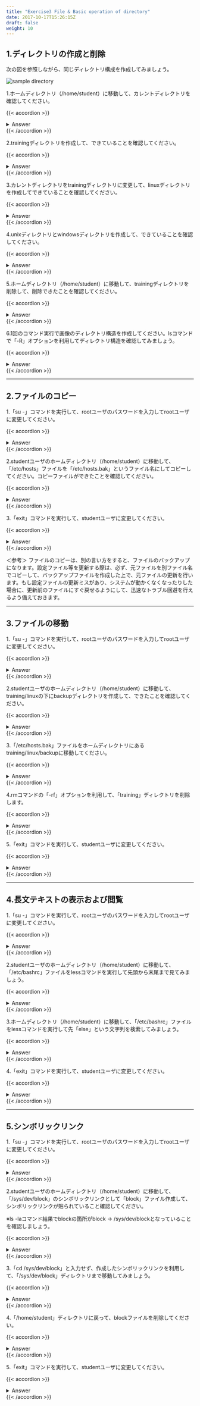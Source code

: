 ```yaml
---
title: "Exercise3 File & Basic operation of directory"
date: 2017-10-17T15:26:15Z
draft: false
weight: 10
---
```


## 1.ディレクトリの作成と削除

次の図を参照しながら、同じディレクトリ構成を作成してみましょう。

![sample directory](/images/exercise3-file-basic-operation-of-directory.png)

1.ホームディレクトリ（/home/student）に移動して、カレントディレクトリを確認してください。

{{< accordion >}}
<details style="margin-top: 10px;">
<summary>Answer</summary>
<div>
<pre>
$ cd
$ pwd
/home/student
</pre>
</div>
</details>
{{< /accordion >}}

2.trainingディレクトリを作成して、できていることを確認してください。

{{< accordion >}}
<details style="margin-top: 10px;">
<summary>Answer</summary>
<div>
<pre>
$ mkdir training
$ ls
training      テンプレート  ドキュメント  音楽  公開
ダウンロード  デスクトップ  ビデオ        画像
</pre>
</div>
</details>
{{< /accordion >}}

3.カレントディレクトリをtrainingディレクトリに変更して、linuxディレクトリを作成してできていることを確認してください。

{{< accordion >}}
<details style="margin-top: 10px;">
<summary>Answer</summary>
<div>
<pre>
$ cd training
$ mkdir linux
$ ls
linux
</pre>
</div>
</details>
{{< /accordion >}}

4.unixディレクトリとwindowsディレクトリを作成して、できていることを確認してください。

{{< accordion >}}
<details style="margin-top: 10px;">
<summary>Answer</summary>
<div>
<pre>
$ mkdir unix windows
$ ls
linux  unix  windows
</pre>
</div>
</details>
{{< /accordion >}}

5.ホームディレクトリ（/home/student）に移動して、trainingディレクトリを削除して、削除できたことを確認してください。

{{< accordion >}}
<details style="margin-top: 10px;">
<summary>Answer</summary>
<div>
<pre>
$ cd
$ rm -r training
$ ls
ダウンロード  デスクトップ  ビデオ  画像
テンプレート  ドキュメント  音楽    公開
</pre>
</div>
</details>
{{< /accordion >}}

6.1回のコマンド実行で画像のディレクトリ構造を作成してください。lsコマンドで「-R」オプションを利用してディレクトリ構造を確認してみましょう。

{{< accordion >}}
<details style="margin-top: 10px;">
<summary>Answer</summary>
<div>
<pre>
$ mkdir -p training/linux training/unix training/windows
$ ls
linux  unix  windows
</pre>
</div>
</details>
{{< /accordion >}}

***

## 2.ファイルのコピー

1.「su -」コマンドを実行して、rootユーザのパスワードを入力してrootユーザに変更してください。

{{< accordion >}}
<details style="margin-top: 10px;">
<summary>Answer</summary>
<div>
<pre>
$ su -
パスワード:tokyoec
#
</pre>
</div>
</details>
{{< /accordion >}}

2.studentユーザのホームディレクトリ（/home/student）に移動して、「/etc/hosts」ファイルを「/etc/hosts.bak」というファイル名にしてコピーしてください。コピーファイルができたことを確認してください。

{{< accordion >}}
<details style="margin-top: 10px;">
<summary>Answer</summary>
<div>
<pre>
# cd /home/student
# cp -p /etc/hosts /etc/hosts.bak
# ls /etc
DIR_COLORS               cron.deny                   gconf          libblockdev               nsswitch.conf      rc3.d              sudo-ldap.conf
DIR_COLORS.256color      cron.hourly                 gcrypt         libibverbs.d              nsswitch.conf.bak  rc4.d              sudo.conf
DIR_COLORS.lightbgcolor  cron.monthly                gdm            libnl                     oddjob             rc5.d              sudoers
GREP_COLORS              cron.weekly                 geoclue        libpaper.d                oddjobd.conf       rc6.d              sudoers.d
NetworkManager           crontab                     glvnd          libreport                 oddjobd.conf.d     rdma               sysconfig
PackageKit               crypto-policies             gnupg          libssh                    openldap           redhat-release     sysctl.conf
UPower                   crypttab                    groff          libuser.conf              opt                request-key.conf   sysctl.d
X11                      csh.cshrc                   group          libvirt                   os-release         request-key.d      system-release
adjtime                  csh.login                   group-         locale.conf               ostree             resolv.conf        system-release-cpe
aliases                  cups                        grub.d         localtime                 pam.d              rhsm               systemd
alsa                     cupshelpers                 grub2.cfg      login.defs                papersize          rpc                tcsd.conf
alternatives             dbus-1                      gshadow        logrotate.conf            passwd             rpm                terminfo
anacrontab               dconf                       gshadow-       logrotate.d               passwd-            rsyslog.conf       tmpfiles.d
asound.conf              default                     gss            lsm                       pbm2ppa.conf       rsyslog.d          trusted-key.key
at.deny                  depmod.d                    gssproxy       lvm                       pinforc            rwtab.d            tuned
audit                    dhcp                        host.conf      machine-id                pipewire           samba              udev
authselect               dleyna-server-service.conf  hostname       magic                     pkcs11             sane.d             udisks2
avahi                    dnf                         hosts          mailcap                   pki                sasl2              unbound
bash_completion.d        dnsmasq.conf                hosts.bak      makedumpfile.conf.sample  plymouth           security           updatedb.conf
bashrc                   dnsmasq.d                   hp             man_db.conf               pm                 selinux            usb_modeswitch.conf
bindresvport.blacklist   dracut.conf                 idmapd.conf    mcelog                    pnm2ppa.conf       services           vconsole.conf
binfmt.d                 dracut.conf.d               init.d         microcode_ctl             polkit-1           sestatus.conf      vimrc
bluetooth                egl                         inittab        mime.types                popt.d             setroubleshoot     virc
brlapi.key               enscript.cfg                inputrc        mke2fs.conf               prelink.conf.d     sgml               vmware-tools
brltty                   environment                 iproute2       modprobe.d                printcap           shadow             wgetrc
brltty.conf              ethertypes                  iscsi          modules-load.d            profile            shadow-            wpa_supplicant
centos-release           exports                     issue          motd                      profile.d          shells             xattr.conf
centos-release-upstream  exports.d                   issue.d        motd.d                    protocols          skel               xdg
chkconfig.d              favicon.png                 issue.net      mtab                      pulse              smartmontools      xinetd.d
chromium                 filesystems                 kdump.conf     mtools.conf               qemu-ga            sos.conf           xml
chrony.conf              firefox                     kernel         multipath                 qemu-kvm           speech-dispatcher  yum
chrony.keys              firewalld                   krb5.conf      nanorc                    radvd.conf         ssh                yum.conf
cifs-utils               flatpak                     krb5.conf.d    ndctl                     ras                ssl                yum.repos.d
cni                      fonts                       ksmtuned.conf  netconfig                 rc.d               sssd
cockpit                  fprintd.conf                ld.so.cache    networks                  rc.local           subgid
containers               fstab                       ld.so.conf     nfs.conf                  rc0.d              subgid-
cron.d                   fuse.conf                   ld.so.conf.d   nfsmount.conf             rc1.d              subuid
cron.daily               fwupd                       libaudit.conf  nftables                  rc2.d              subuid-
</pre>
</div>
</details>
{{< /accordion >}}

3.「exit」コマンドを実行して、studentユーザに変更してください。

{{< accordion >}}
<details style="margin-top: 10px;">
<summary>Answer</summary>
<div>
<pre>
# exit
$
</pre>
</div>
</details>
{{< /accordion >}}

＜参考＞
ファイルのコピーは、別の言い方をすると、ファイルのバックアップになります。設定ファイル等を更新する際は、必ず、元ファイルを別ファイル名でコピーして、バックアップファイルを作成した上で、元ファイルの更新を行います。もし設定ファイルの更新ミスがあり、システムが動かくなくなったりした場合に、更新前のファイルにすぐ戻せるようにして、迅速なトラブル回避を行えるよう備えておきます。

***

## 3.ファイルの移動

1.「su -」コマンドを実行して、rootユーザのパスワードを入力してrootユーザに変更してください。

{{< accordion >}}
<details style="margin-top: 10px;">
<summary>Answer</summary>
<div>
<pre>
$ su -
パスワード:tokyoec
#
</pre>
</div>
</details>
{{< /accordion >}}

2.studentユーザのホームディレクトリ（/home/student）に移動して、training/linuxの下にbackupディレクトリを作成して、できたことを確認してください。

{{< accordion >}}
<details style="margin-top: 10px;">
<summary>Answer</summary>
<div>
<pre>
# cd /home/student
# mkdir training/linux/backup
# ls -R
.:
training  ダウンロード  テンプレート  デスクトップ  ドキュメント  ビデオ  音楽  画像  公開

./training:
linux  unix  windows

./training/linux:
backup

./training/linux/backup:

./training/unix:

./training/windows:

./ダウンロード:

./テンプレート:

./デスクトップ:

./ドキュメント:

./ビデオ:

./音楽:

./画像:

./公開:
</pre>
</div>
</details>
{{< /accordion >}}

3.「/etc/hosts.bak」ファイルをホームディレクトリにあるtraining/linux/backupに移動してください。

{{< accordion >}}
<details style="margin-top: 10px;">
<summary>Answer</summary>
<div>
<pre>
# mv /etc/hosts.bak training/linux/backup
# ls training/linux/backup/
hosts.bak
</pre>
</div>
</details>
{{< /accordion >}}

4.rmコマンドの「-rf」オプションを利用して、「training」ディレクトリを削除します。

{{< accordion >}}
<details style="margin-top: 10px;">
<summary>Answer</summary>
<div>
<pre>
# rm -rf training
# ls
ダウンロード  デスクトップ  ビデオ  画像
テンプレート  ドキュメント  音楽    公開
</pre>
</div>
</details>
{{< /accordion >}}

5.「exit」コマンドを実行して、studentユーザに変更してください。

{{< accordion >}}
<details style="margin-top: 10px;">
<summary>Answer</summary>
<div>
<pre>
# exit
$
</pre>
</div>
</details>
{{< /accordion >}}

***

## 4.長文テキストの表示および閲覧

1.「su -」コマンドを実行して、rootユーザのパスワードを入力してrootユーザに変更してください。

{{< accordion >}}
<details style="margin-top: 10px;">
<summary>Answer</summary>
<div>
<pre>
$ su -
パスワード:tokyoec
#
</pre>
</div>
</details>
{{< /accordion >}}

2.studentユーザのホームディレクトリ（/home/student）に移動して、「/etc/bashrc」ファイルをlessコマンドを実行して先頭から末尾まで見てみましょう。

{{< accordion >}}
<details style="margin-top: 10px;">
<summary>Answer</summary>
<div>
<pre>
# cd /home/student
# less /etc/bashrc
//spaceキーで末尾までスクロール、(END)と表示されたらqキーを押して終了する。
# /etc/bashrc

# System wide functions and aliases
# Environment stuff goes in /etc/profile

# It's NOT a good idea to change this file unless you know what you
# are doing. It's much better to create a custom.sh shell script in
# /etc/profile.d/ to make custom changes to your environment, as this
# will prevent the need for merging in future updates.

# Prevent doublesourcing
if [ -z "$BASHRCSOURCED" ]; then
  BASHRCSOURCED="Y"

  # are we an interactive shell?
  if [ "$PS1" ]; then
    if [ -z "$PROMPT_COMMAND" ]; then
      case $TERM in
      xterm*|vte*)
        if [ -e /etc/sysconfig/bash-prompt-xterm ]; then
            PROMPT_COMMAND=/etc/sysconfig/bash-prompt-xterm
        elif [ "${VTE_VERSION:-0}" -ge 3405 ]; then
            PROMPT_COMMAND="__vte_prompt_command"
        else
            PROMPT_COMMAND='printf "\033]0;%s@%s:%s\007" "${USER}" "${HOSTNAME%%.*}" "${PWD/#$HOME/\~}"'
        fi
        ;;
      screen*)
        if [ -e /etc/sysconfig/bash-prompt-screen ]; then
            PROMPT_COMMAND=/etc/sysconfig/bash-prompt-screen
        else
            PROMPT_COMMAND='printf "\033k%s@%s:%s\033\\" "${USER}" "${HOSTNAME%%.*}" "${PWD/#$HOME/\~}"'
        fi
        ;;
# /etc/bashrc

# System wide functions and aliases
# Environment stuff goes in /etc/profile

# It's NOT a good idea to change this file unless you know what you
# are doing. It's much better to create a custom.sh shell script in
# /etc/profile.d/ to make custom changes to your environment, as this
# will prevent the need for merging in future updates.

# Prevent doublesourcing
if [ -z "$BASHRCSOURCED" ]; then
  BASHRCSOURCED="Y"

  # are we an interactive shell?
  if [ "$PS1" ]; then
    if [ -z "$PROMPT_COMMAND" ]; then
      case $TERM in
      xterm*|vte*)
        if [ -e /etc/sysconfig/bash-prompt-xterm ]; then
            PROMPT_COMMAND=/etc/sysconfig/bash-prompt-xterm
        elif [ "${VTE_VERSION:-0}" -ge 3405 ]; then
            PROMPT_COMMAND="__vte_prompt_command"
        else
            PROMPT_COMMAND='printf "\033]0;%s@%s:%s\007" "${USER}" "${HOSTNAME%%.*}" "${PWD/#$HOME/\~}"'
        fi
        ;;
      screen*)
        if [ -e /etc/sysconfig/bash-prompt-screen ]; then
            PROMPT_COMMAND=/etc/sysconfig/bash-prompt-screen
        else
            PROMPT_COMMAND='printf "\033k%s@%s:%s\033\\" "${USER}" "${HOSTNAME%%.*}" "${PWD/#$HOME/\~}"'
        fi
        ;;
      *)
        [ -e /etc/sysconfig/bash-prompt-default ] && PROMPT_COMMAND=/etc/sysconfig/bash-prompt-default
        ;;
      esac
    fi
    # Turn on parallel history
    shopt -s histappend
    history -a
    # Turn on checkwinsize
    shopt -s checkwinsize
    [ "$PS1" = "\\s-\\v\\\$ " ] && PS1="[\u@\h \W]\\$ "
    # You might want to have e.g. tty in prompt (e.g. more virtual machines)
    # and console windows
    # If you want to do so, just add e.g.
    # if [ "$PS1" ]; then
    #   PS1="[\u@\h:\l \W]\\$ "
    # fi
    # to your custom modification shell script in /etc/profile.d/ directory
  fi

  if ! shopt -q login_shell ; then # We're not a login shell
    # Need to redefine pathmunge, it gets undefined at the end of /etc/profile
    pathmunge () {
        case ":${PATH}:" in
            *:"$1":*)
                ;;
            *)
                if [ "$2" = "after" ] ; then
                    PATH=$PATH:$1
                else
                    PATH=$1:$PATH
                fi
        esac
    }

    # By default, we want umask to get set. This sets it for non-login shell.
    # Current threshold for system reserved uid/gids is 200
    # You could check uidgid reservation validity in
    # /usr/share/doc/setup-*/uidgid file
    if [ $UID -gt 199 ] && [ "`id -gn`" = "`id -un`" ]; then
       umask 002
    else
       umask 022
    fi

    SHELL=/bin/bash
    # Only display echos from profile.d scripts if we are no login shell
    # and interactive - otherwise just process them to set envvars
    for i in /etc/profile.d/*.sh; do
        if [ -r "$i" ]; then
            if [ "$PS1" ]; then
                . "$i"
            else
                . "$i" >/dev/null
            fi
        fi
    done

    unset i
    unset -f pathmunge
  fi

fi
# vim:ts=4:sw=4
(END)
q
</pre>
</div>
</details>
{{< /accordion >}}

3.ホームディレクトリ（/home/student）に移動して、「/etc/bashrc」ファイルをlessコマンドを実行して先「else」という文字列を検索してみましょう。

{{< accordion >}}
<details style="margin-top: 10px;">
<summary>Answer</summary>
<div>
<pre>
# less /etc/bashrc
//(スラッシュ)elseと入力してnキーを「Pattern not found (press RETURN)」と表示されるまで押し、表示されたらqキーを押して終了する。
</pre>
</div>
</details>
{{< /accordion >}}

4.「exit」コマンドを実行して、studentユーザに変更してください。

{{< accordion >}}
<details style="margin-top: 10px;">
<summary>Answer</summary>
<div>
<pre>
# exit
$
</pre>
</div>
</details>
{{< /accordion >}}

***

## 5.シンボリックリンク

1.「su -」コマンドを実行して、rootユーザのパスワードを入力してrootユーザに変更してください。

{{< accordion >}}
<details style="margin-top: 10px;">
<summary>Answer</summary>
<div>
<pre>
$ su -
パスワード:tokyoec
#
</pre>
</div>
</details>
{{< /accordion >}}

2.studentユーザのホームディレクトリ（/home/student）に移動して、「/sys/dev/block」のシンボリックリンクとして「block」ファイル作成して、シンボリックリンクが貼られていること確認してください。

※ls -laコマンド結果でblockの箇所がblock -> /sys/dev/blockとなっていることを確認しましょう。

{{< accordion >}}
<details style="margin-top: 10px;">
<summary>Answer</summary>
<div>
<pre>
# cd /home/student
# ln -s /sys/dev/block block
# ls -la
合計 40
drwx------. 15 student student  4096  1月 29 01:34 .
drwxr-xr-x.  3 root    root       21  1月 21 00:23 ..
-rw-------.  1 student student   620  1月 21 00:26 .ICEauthority
-rw-------.  1 student student  3610  1月 28 04:47 .bash_history
-rw-r--r--.  1 student student    18 11月  8 11:21 .bash_logout
-rw-r--r--.  1 student student   141 11月  8 11:21 .bash_profile
-rw-r--r--.  1 student student   337  1月 28 01:55 .bashrc
drwx------. 10 student student   232  1月 21 00:24 .cache
drwx------. 11 student student   215  1月 21 00:24 .config
-rw-------.  1 student student    16  1月 21 00:23 .esd_auth
drwx------.  3 student student    19  1月 21 00:23 .local
drwxr-xr-x.  4 student student    39  1月 21 00:11 .mozilla
drwxrw----.  3 student student    19  1月 21 00:23 .pki
-rw-------.  1 student student 10007  1月 28 01:55 .viminfo
lrwxrwxrwx.  1 root    root       14  1月 29 01:34 block -> /sys/dev/block
drwxr-xr-x.  2 student student     6  1月 21 00:23 ダウンロード
drwxr-xr-x.  2 student student     6  1月 21 00:23 テンプレート
drwxr-xr-x.  2 student student     6  1月 21 00:23 デスクトップ
drwxr-xr-x.  2 student student     6  1月 21 00:23 ドキュメント
drwxr-xr-x.  2 student student     6  1月 21 00:23 ビデオ
drwxr-xr-x.  2 student student     6  1月 21 00:23 音楽
drwxr-xr-x.  2 student student     6  1月 21 00:23 画像
drwxr-xr-x.  2 student student     6  1月 21 00:23 公開
</pre>
</div>
</details>
{{< /accordion >}}

3.「cd /sys/dev/block」と入力せず、作成したシンボリックリンクを利用して、「/sys/dev/block」ディレクトリまで移動してみましょう。

{{< accordion >}}
<details style="margin-top: 10px;">
<summary>Answer</summary>
<div>
<pre>
# cd block
# ls
11:0  253:0  253:1  8:0  8:1  8:2
</pre>

<pre>
$ cd /sys/dev/block
# ls
11:0  253:0  253:1  8:0  8:1  8:2
</pre>
</div>
</details>
{{< /accordion >}}

4.「/home/student」ディレクトリに戻って、blockファイルを削除してください。

{{< accordion >}}
<details style="margin-top: 10px;">
<summary>Answer</summary>
<div>
<pre>
# cd /home/student
# rm block
rm: シンボリックリンク 'block' を削除しますか? y //yと入力
# ls
ダウンロード  デスクトップ  ビデオ  画像
テンプレート  ドキュメント  音楽    公開
</pre>
</div>
</details>
{{< /accordion >}}

5.「exit」コマンドを実行して、studentユーザに変更してください。

{{< accordion >}}
<details style="margin-top: 10px;">
<summary>Answer</summary>
<div>
<pre>
# exit
$
</pre>
</div>
</details>
{{< /accordion >}}